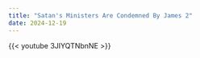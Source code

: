 ```yaml
---
title: "Satan's Ministers Are Condemned By James 2"
date: 2024-12-19
---
```


{{< youtube 3JIYQTNbnNE >}}
